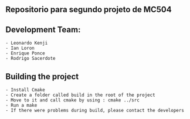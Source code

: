 ## Repositorio para segundo projeto de MC504
## Development Team:
	- Leonardo Kenji 
	- Ian Loron 
	- Enrique Ponce 
	- Rodrigo Sacerdote

## Building the project
	- Install Cmake
	- Create a folder called build in the root of the project
	- Move to it and call cmake by using : cmake ../src
	- Run a make
	- If there were problems during build, please contact the developers
